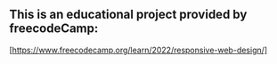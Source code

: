 ## This is an educational project provided by freecodeCamp:
[https://www.freecodecamp.org/learn/2022/responsive-web-design/]